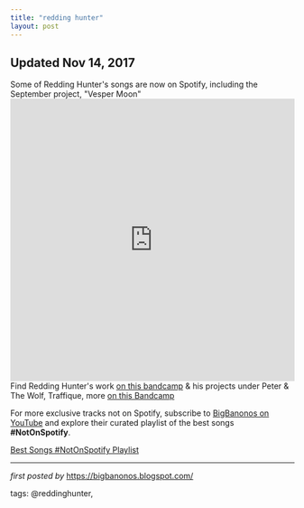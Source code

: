 ```yaml
---
title: "redding hunter"
layout: post
---
```

<h2>
Updated Nov 14, 2017</h2>
Some of Redding Hunter's songs are now on Spotify, including the September project, "Vesper Moon"
<iframe width="100%" height="500px" src="https://www.youtube.com/embed/TnSXYY4_vaQ" frameborder="0" gesture="media" allowfullscreen></iframe>
Find Redding Hunter's work <a class="button" href="https://traffique.bandcamp.com/">on this bandcamp</a> & his projects under Peter & The Wolf, Traffique, more <a target="blank" href="https://reddinghunter.bandcamp.com/">on this Bandcamp</a>

<!--Subscribe and Playlist Links-->
<div>
    <p>For more exclusive tracks not on Spotify, subscribe to <a href="https://www.youtube.com/@BigBanonos" target="_blank">BigBanonos on YouTube</a> and explore their curated playlist of the best songs <strong>#NotOnSpotify</strong>.</p>
    <p><a href="https://www.youtube.com/playlist?list=PLtuNtuTatqI0kFahUCbtbfenC_ET5O_tr" target="_blank">Best Songs #NotOnSpotify Playlist<br /></a></p></div>

<hr />

<p><em>first posted by</em> <a href="https://bigbanonos.blogspot.com/" rel="noopener" target="_new">https://bigbanonos.blogspot.com/</a></p>

<p>tags: @reddinghunter,</p>
